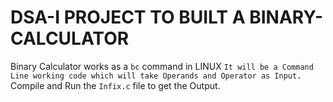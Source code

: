 # DSA-I PROJECT TO BUILT A BINARY-CALCULATOR
Binary Calculator works as a ```bc``` command in LINUX
```It will be a Command Line working code which will take Operands and Operator as Input.```
Compile and Run the ```Infix.c``` file to get the Output.
